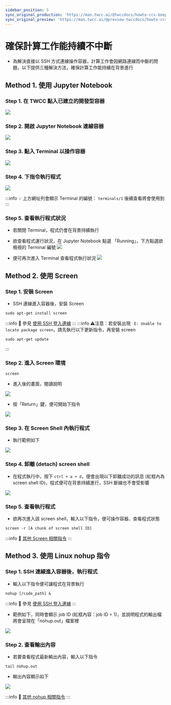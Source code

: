 ```yaml
---
sidebar_position: 5
sync_original_production: 'https://man.twcc.ai/@twccdocs/howto-ccs-keep-your-processes-running-continuously-zh' 
sync_original_preview: 'https://man.twcc.ai/@preview-twccdocs/howto-ccs-keep-your-processes-running-continuously-zh' 
---
```


# 確保計算工作能持續不中斷


- 為解決直接以 SSH 方式連線操作容器，計算工作會因網路連線而中斷的問題，以下提供三種解決方法，確保計算工作能持續在背景進行

## Method 1. 使用 Jupyter Notebook

### Step 1. 在 TWCC 點入已建立的開發型容器

![](https://cos.twcc.ai/SYS-MANUAL/uploads/upload_b80f4c5bd37f84415e70631e909acedf.png)



### Step 2. 開啟 Jupyter Notebook 連線容器

![](https://cos.twcc.ai/SYS-MANUAL/uploads/upload_9cb4f7a435d9b3ce9753a53980f80923.png)



### Step 3. 點入 Terminal 以操作容器
![](https://cos.twcc.ai/SYS-MANUAL/uploads/upload_a027717a19eb85582f5f893ec2ed999c.png)



### Step 4. 下指令執行程式
![](https://cos.twcc.ai/SYS-MANUAL/uploads/upload_92e9382801d6dd746faeffa8043ddb86.png)


:::info
:bulb: 上方網址列會顯示 Terminal 的編號： `terminals/1` 後續查看將會使用到
:::
### Step 5. 查看執行程式狀況
- 若關閉 Terminal，程式仍會在背景持續執行
- 欲查看程式運行狀況，在 Jupyter Notebook 點選 「Running」，下方點選欲檢視的 Terminal 編號
![](https://cos.twcc.ai/SYS-MANUAL/uploads/upload_b4acc84b64bb17c41533b4718a74bcc2.png)


- 便可再次進入 Terminal 查看程式執行狀況
![](https://cos.twcc.ai/SYS-MANUAL/uploads/upload_62ab66f669dfb35b75aaec84c0ee1993.png)




## Method 2. 使用 Screen 

### Step 1. 安裝 Screen

- SSH 連線進入容器後，安裝 Screen 

```bash=
sudo apt-get install screen
```

:::info
:book: 參見 [<ins>使用 SSH 登入連線</ins>](../user-guides/create-connect/connect-container.md#ssh)
:::
:::info
:warning:注意：若安裝出現 ` E: Unable to locate package screen`，請先執行以下更新指令，再安裝 screen
```bash=
sudo apt-get update
```
:::


### Step 2. 進入 Screen 環境
```bash=
screen
```
- 進入後的畫面，閱讀說明

![](https://cos.twcc.ai/SYS-MANUAL/uploads/upload_47056d9911ee362ef05bc9e6ac33febc.png)


- 按「Return」鍵，便可開始下指令

![](https://cos.twcc.ai/SYS-MANUAL/uploads/upload_e1b9bebfacbf19334f64d7f9c5b4cd7b.png)



### Step 3. 在 Screen Shell 內執行程式

- 執行範例如下

![](https://cos.twcc.ai/SYS-MANUAL/uploads/upload_0017c6102df15b490d4492adf889470a.png)



### Step 4. 卸離 (detach) screen shell

- 在程式執行中，按下 `ctrl + a + d`，便會出現以下卸離成功的訊息 (紅框內為 screen shell ID)，程式便可在背景持續進行，SSH 斷線也不會受影響

![](https://cos.twcc.ai/SYS-MANUAL/uploads/upload_017ef5c98429becb339bd36d43cdc7d2.png)



### Step 5. 查看執行程式

- 欲再次進入該 screen shell，輸入以下指令，便可操作容器、查看程式狀態

```bash=
screen -r [A chunk of screen shell ID]
```
:::info
:book: [<ins>其他 Screen 相關指令</ins>](https://blog.gtwang.org/linux/screen-command-examples-to-manage-linux-terminals/)
:::

## Method 3. 使用 Linux nohup 指令

### Step 1. SSH 連線進入容器後，執行程式

- 輸入以下指令便可讓程式在背景執行

```bash=
nohup [/code_path] &
```
:::info
:book: 參見 [<ins>使用 SSH 登入連線</ins>](../user-guides/create-connect/connect-container.md#ssh)
:::
- 範例如下，同時會顯示 job ID (紅框內容：job ID = 1)，並說明程式的輸出檔將會呈現在「nohup.out」檔案裡 

![](https://cos.twcc.ai/SYS-MANUAL/uploads/upload_d220eceddf16a2cc6c0e29a2af8b569b.png)


### Step 2. 查看輸出內容

- 若要查看程式最新輸出內容，輸入以下指令

```bash=
tail nohup.out
```
- 輸出內容顯示如下

![](https://cos.twcc.ai/SYS-MANUAL/uploads/upload_a118f65cfb32d6b14fb291a322ca56b2.png)



:::info
:book: [<ins>其他 nohup 相關指令</ins>](https://blog.gtwang.org/linux/linux-nohup-command-tutorial/)
:::
